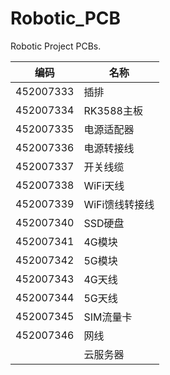 # Robotic_PCB
Robotic Project PCBs.





| 编码      | 名称           |
| --------- | -------------- |
| 452007333 | 插排           |
| 452007334 | RK3588主板     |
| 452007335 | 电源适配器     |
| 452007336 | 电源转接线     |
| 452007337 | 开关线缆       |
| 452007338 | WiFi天线       |
| 452007339 | WiFi馈线转接线 |
| 452007340 | SSD硬盘        |
| 452007341 | 4G模块         |
| 452007342 | 5G模块         |
| 452007343 | 4G天线         |
| 452007344 | 5G天线         |
| 452007345 | SIM流量卡      |
| 452007346 | 网线           |
|           | 云服务器       |